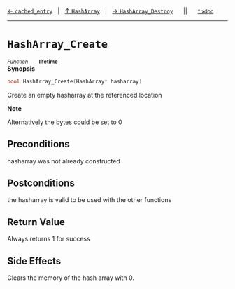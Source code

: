 [&#8592; `cached_entry`](HTL_hasharray.t.h--hasharray--cached_entry.md)&nbsp;&nbsp;&nbsp;|&nbsp;&nbsp;&nbsp;[&#8593; `HashArray`](HTL_hasharray.t.h--hasharray.md)&nbsp;&nbsp;&nbsp;|&nbsp;&nbsp;&nbsp;[&#8594; `HashArray_Destroy`](HTL_hasharray.t.h--hasharray--hasharray_destroy.md)&nbsp;&nbsp;&nbsp;&nbsp;&nbsp;&nbsp;||&nbsp;&nbsp;&nbsp;&nbsp;&nbsp;&nbsp;<small>[\* xdoc](../xdoc/HTL_hasharray.t.h.xmd#L58)</small>
***

# `HashArray_Create`
<small>*Function* &nbsp; - &nbsp; **lifetime**</small>  
**Synopsis**

```cpp
bool HashArray_Create(HashArray* hasharray)
```


Create an empty hasharray at the referenced location


**Note**  

Alternatively the bytes could be set to 0


## Preconditions

hasharray was not already constructed

## Postconditions

the hasharray is valid to be used with the other functions

## Return Value

Always returns 1 for success

## Side Effects

Clears the memory of the hash array with 0.



